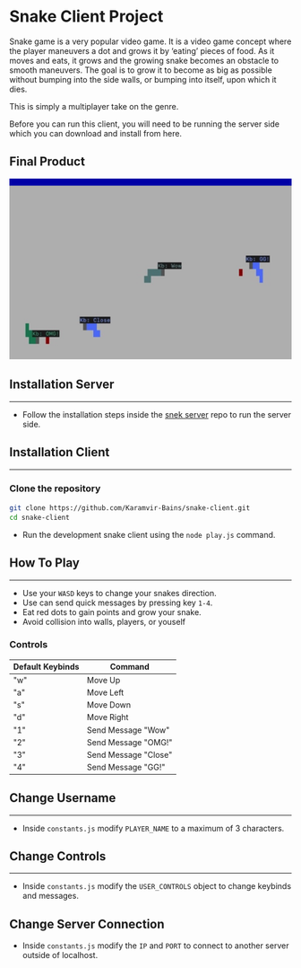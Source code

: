 # Snake Client Project

Snake game is a very popular video game. It is a video game concept where the player maneuvers a dot and grows it by ‘eating’ pieces of food. As it moves and eats, it grows and the growing snake becomes an obstacle to smooth maneuvers. The goal is to grow it to become as big as possible without bumping into the side walls, or bumping into itself, upon which it dies.

This is simply a multiplayer take on the genre.

Before you can run this client, you will need to be running the server side which you can download and install from here. 

## Final Product

!["Snake Game Image"](./images/Game.png)

## Installation Server
---
- Follow the installation steps inside the [snek server](#https://github.com/lighthouse-labs/snek-multiplayer) repo to run the server side.

## Installation Client
---
### Clone the repository

```bash
git clone https://github.com/Karamvir-Bains/snake-client.git
cd snake-client
```
- Run the development snake client using the `node play.js` command.

## How To Play
---
- Use your `WASD` keys to change your snakes direction.
- Use can send quick messages by pressing key `1-4`.
- Eat red dots to gain points and grow your snake.
- Avoid collision into walls, players, or youself 

### Controls
| Default Keybinds | Command  |
|-----|-----------------------|
| "w" | Move Up               |
| "a" | Move Left             |
| "s" | Move Down             |
| "d" | Move Right            |
| "1" | Send Message "Wow"    |
| "2" | Send Message "OMG!"   |
| "3" | Send Message "Close"  |
| "4" | Send Message "GG!"    |

## Change Username
---
- Inside `constants.js` modify `PLAYER_NAME` to a maximum of 3 characters.

## Change Controls
---
- Inside `constants.js` modify the `USER_CONTROLS` object to change keybinds and messages.

## Change Server Connection
- Inside `constants.js` modify the `IP` and `PORT` to connect to another server outside of localhost.